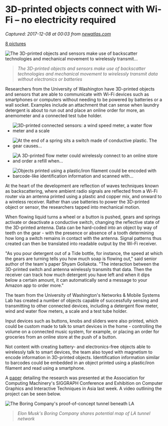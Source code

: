 # 3D-printed objects connect with Wi-Fi – no electricity required

_Captured: 2017-12-08 at 00:03 from [newatlas.com](https://newatlas.com/3d-printed-sensor-object-mechanical-wifi/52502/)_

[8 pictures](javascript:void\(0\))

![The 3D-printed objects and sensors make use of backscatter technologies and mechanical movement to wirelessly transmit...](https://img.newatlas.com/3d-printed-sensor-object-mechanical-wifi-6.jpg?auto=format%2Ccompress&ch=Width%2CDPR&dpr=2&fit=clip&h=347&q=40&rect=0%2C0%2C6720%2C3780&w=616&s=c88186cc6f2dc8a6ad31b8263da7dc83)

> _The 3D-printed objects and sensors make use of backscatter technologies and mechanical movement to wirelessly transmit data without electronics or batteries_

Researchers from the University of Washington have 3D-printed objects and sensors that are able to communicate with Wi-Fi devices such as smartphones or computers without needing to be powered by batteries or a wall socket. Examples include an attachment that can sense when laundry detergent is about to run out and place an online order for more, an anemometer and a connected test tube holder.

  * ![3D-printed connected sensors: a wind speed meter, a water flow meter and a scale](https://img.newatlas.com/3d-printed-sensor-object-mechanical-wifi-1.png?auto=format%2Ccompress&dpr=2&fit=crop&h=200&q=40&w=200&s=904a7f7915822b5ba5a9e560fb6a5752)

  * ![At the end of a spring sits a switch made of conductive plastic. The gear causes...](https://img.newatlas.com/3d-printed-sensor-object-mechanical-wifi-2.jpg?auto=format%2Ccompress&dpr=2&fit=crop&h=200&q=40&w=200&s=cb0bc6506996156d76ad57a31b32a72a)

  * ![A 3D-printed flow meter could wirelessly connect to an online store and order a refill when...](https://img.newatlas.com/3d-printed-sensor-object-mechanical-wifi-3.jpg?auto=format%2Ccompress&dpr=2&fit=crop&h=200&q=40&w=200&s=8ee6b2c3a71978c90bceaf73ae3a3ffa)

  * ![Objects printed using a plastic/iron filament could be encoded with barcode-like identification information and scanned with...](https://img.newatlas.com/3d-printed-sensor-object-mechanical-wifi-4.jpg?auto=format%2Ccompress&dpr=2&fit=crop&h=200&q=40&w=200&s=4918e2691a8a689b262c7cc13a59a367)

At the heart of the development are reflection of waves techniques known as backscattering, where ambient radio signals are reflected from a Wi-Fi router via an antenna printed using a plastic and copper mix, and onward to a wireless receiver. Rather than use batteries to power the 3D-printed object or sensor, the researchers tapped into mechanical motion.

When flowing liquid turns a wheel or a button is pushed, gears and springs activate or deactivate a conductive switch, changing the reflective state of the 3D-printed antenna. Data can be hard-coded into an object by way of teeth on the gear - with the presence or absence of a tooth determining how long a switch remains in contact with the antenna. Signal patterns thus created can then be translated into readable output by the Wi-Fi receiver.

"As you pour detergent out of a Tide bottle, for instance, the speed at which the gears are turning tells you how much soap is flowing out," said senior author of the team's paper Shyam Gollakota. "The interaction between the 3D-printed switch and antenna wirelessly transmits that data. Then the receiver can track how much detergent you have left and when it dips below a certain amount, it can automatically send a message to your Amazon app to order more."

The team from the University of Washington's Networks & Mobile Systems Lab has created a number of objects capable of successfully sensing and transmitting to other connected devices, including a detergent flow meter, wind and water flow meters, a scale and a test tube holder.

Input devices such as buttons, knobs and sliders were also printed, which could be custom made to talk to smart devices in the home - controlling the volume on a connected music system, for example, or placing an order for groceries from an online store at the push of a button.

Not content with creating battery- and electronics-free objects able to wirelessly talk to smart devices, the team also toyed with magnetism to encode information in 3D-printed objects. Identification information similar to barcodes could be embedded in an object printed using a plastic/iron filament and read using a smartphone.

A [paper](http://printedwifi.cs.washington.edu/printedwifi.pdf) detailing the research was presented at the Association for Computing Machinery's SIGGRAPH Conference and Exhibition on Computer Graphics and Interactive Techniques in Asia last week. A video outlining the project can be seen below.

![The Boring Company's proof-of-concept tunnel beneath LA](https://img.newatlas.com/boring-company-la-map-6.jpg?auto=format%2Ccompress&dpr=2&fit=clip&h=169&q=40&rect=0%2C276%2C810%2C456&w=300&s=bc2388b78da08aab03bbe350b8a3cdd7)

> _Elon Musk's Boring Company shares potential map of LA tunnel network_
